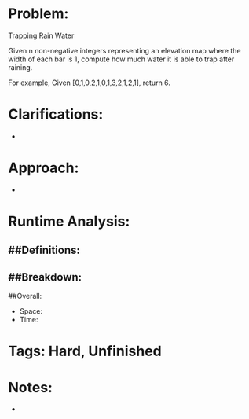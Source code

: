 # Problem:
  Trapping Rain Water
  
  Given n non-negative integers representing an elevation map where the width of each bar is 1, compute how much water it is able to trap after raining.

  For example, 
  Given [0,1,0,2,1,0,1,3,2,1,2,1], return 6.
  
# Clarifications:
  - 

# Approach:
  - 

# Runtime Analysis:
##Definitions:
  - 

##Breakdown:
  - 

##Overall:
  - Space: 
  - Time: 

# Tags: Hard, Unfinished

# Notes:
  - 